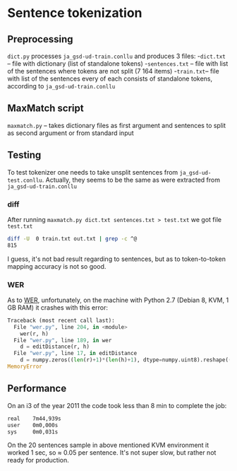 # Sentence tokenization

## Preprocessing

`dict.py` processes `ja_gsd-ud-train.conllu` and produces 3 files:
-`dict.txt` – file with dictionary (list of standalone tokens)
-`sentences.txt` – file with list of the sentences where tokens are not split (7 164 items)
-`train.txt`– file with list of the sentences every of each consists of standalone tokens, according to `ja_gsd-ud-train.conllu`

## MaxMatch script

`maxmatch.py` – takes dictionary files as first argument and sentences to split as second argument or from standard input

## Testing

To test tokenizer one needs to take unsplit sentences from `ja_gsd-ud-test.conllu`. Actually, they seems to be the same as were extracted from `ja_gsd-ud-train.conllu`

### diff
After running `maxmatch.py dict.txt sentences.txt > test.txt` we got file `test.txt`
```bash
diff -U  0 train.txt out.txt | grep -c ^@
815
```
I guess, it's not bad result regarding to sentences, but as to token-to-token mapping accuracy is not so good.

### WER

As to [WER](https://github.com/zszyellow/WER-in-python), unfortunately, on the machine with Python 2.7 (Debian 8, KVM, 1 GB RAM) it crashes with this error:
```python
Traceback (most recent call last):
  File "wer.py", line 204, in <module>
    wer(r, h)
  File "wer.py", line 189, in wer
    d = editDistance(r, h)
  File "wer.py", line 17, in editDistance
    d = numpy.zeros((len(r)+1)*(len(h)+1), dtype=numpy.uint8).reshape((len(r)+1, len(h)+1))
MemoryError
```
## Performance
On an i3 of the year 2011 the code took less than 8 min to complete the job:

```bash
real    7m44,939s
user    0m0,000s
sys     0m0,031s
```
On the 20 sentences sample in above mentioned KVM environment it worked 1 sec, so ≈ 0.05 per sentence. It's not super slow, but rather not ready for production.